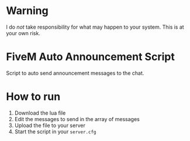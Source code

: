 # Warning
I do *not* take responsibility for what may happen to your system. This is at your own risk.

# FiveM Auto Announcement Script

Script to auto send announcement messages to the chat. 

# How to run 

1) Download the lua file
2) Edit the messages to send in the array of messages
3) Upload the file to your server
4) Start the script in your `server.cfg`
